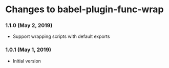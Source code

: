 # Changes to babel-plugin-func-wrap

### 1.1.0 (May 2, 2019)

- Support wrapping scripts with default exports

### 1.0.1 (May 1, 2019)

- Initial version
